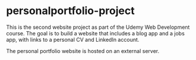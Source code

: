# personalportfolio-project

This is the second website project as part of the Udemy Web Development course.
The goal is to build a website that includes a blog app and a jobs app, with links to a personal CV and LinkedIn account. 

The personal portfolio website is hosted on an external server.
